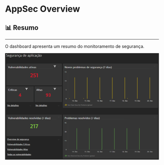 # AppSec Overview

## 📊 Resumo
_____________________
O dashboard apresenta um resumo do monitoramento de segurança.


![appsec-pt-1](images/appsec-pt-1.png)